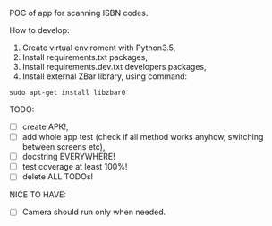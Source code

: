 POC of app for scanning ISBN codes.

How to develop:

1) Create virtual enviroment with Python3.5,
2) Install requirements.txt packages,
3) Install requirements.dev.txt developers packages,
4) Install external ZBar library, using command:

```
sudo apt-get install libzbar0
```

TODO:
 - [ ] create APK!,
 - [ ] add whole app test (check if all method works anyhow, switching between screens etc),
 - [ ] docstring EVERYWHERE!
 - [ ] test coverage at least 100%!
 - [ ] delete ALL TODOs!

NICE TO HAVE:
 - [ ] Camera should run only when needed.
